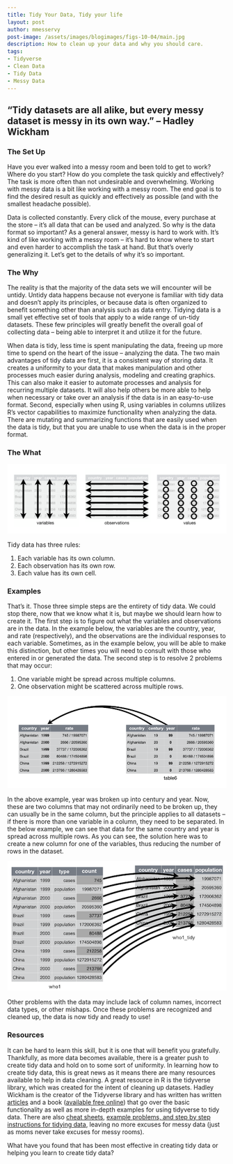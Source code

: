 ```yaml
---
title: Tidy Your Data, Tidy your life
layout: post
author: mmesservy
post-image: /assets/images/blogimages/figs-10-04/main.jpg
description: How to clean up your data and why you should care.
tags: 
- Tidyverse
- Clean Data
- Tidy Data
- Messy Data
---
```



## “Tidy datasets are all alike, but every messy dataset is messy in its own way.” – Hadley Wickham

### The Set Up

Have you ever walked into a messy room and been told to get to work? Where do you start? How do you complete the task quickly and effectively? The task is more often than not undesirable and overwhelming. Working with messy data is a bit like working with a messy room. The end goal is to find the desired result as quickly and effectively as possible (and with the smallest headache possible).

Data is collected constantly. Every click of the mouse, every purchase at the store – it’s all data that can be used and analyzed. So why is the data format so important? As a general answer, messy is hard to work with. It’s kind of like working with a messy room – it’s hard to know where to start and even harder to accomplish the task at hand. But that’s overly generalizing it. Let’s get to the details of why it’s so important.

### The Why

The reality is that the majority of the data sets we will encounter will be untidy. Untidy data happens because not everyone is familiar with tidy data and doesn’t apply its principles, or because data is often organized to benefit something other than analysis such as data entry. Tidying data is a small yet effective set of tools that apply to a wide range of un-tidy datasets. These few principles will greatly benefit the overall goal of collecting data – being able to interpret it and utilize it for the future.

When data is tidy, less time is spent manipulating the data, freeing up more time to spend on the heart of the issue – analyzing the data. The two main advantages of tidy data are first, it is a consistent way of storing data. It creates a uniformity to your data that makes manipulation and other processes much easier during analysis, modeling and creating graphics. This can also make it easier to automate processes and analysis for recurring multiple datasets. It will also help others be more able to help when necessary or take over an analysis if the data is in an easy-to-use format. Second, especially when using R, using variables in columns utilizes R’s vector capabilities to maximize functionality when analyzing the data. There are mutating and summarizing functions that are easily used when the data is tidy, but that you are unable to use when the data is in the proper format.

### The What

![image](/assets/images/blogimages/figs-10-04/tidy.png)

Tidy data has three rules:
1.	Each variable has its own column.
2.	Each observation has its own row.
3.	Each value has its own cell.

### Examples

That’s it. Those three simple steps are the entirety of tidy data. We could stop there, now that we know what it is, but maybe we should learn how to create it. The first step is to figure out what the variables and observations are in the data. In the example below, the variables are the country, year, and rate (respectively), and the observations are the individual responses to each variable. Sometimes, as in the example below, you will be able to make this distinction, but other times you will need to consult with those who entered in or generated the data. The second step is to resolve 2 problems that may occur:

1.	One variable might be spread across multiple columns.
2.	One observation might be scattered across multiple rows.


![image](/assets/images/blogimages/figs-10-04/example1.png)

In the above example, year was broken up into century and year. Now, these are two columns that may not ordinarily need to be broken up, they can usually be in the same column, but the principle applies to all datasets – if there is more than one variable in a column, they need to be separated. In the below example, we can see that data for the same country and year is spread across multiple rows. As you can see, the solution here was to create a new column for one of the variables, thus reducing the number of rows in the dataset.
 
 
![image](/assets/images/blogimages/figs-10-04/example2.png)
 
 
Other problems with the data may include lack of column names, incorrect data types, or other mishaps. Once these problems are recognized and cleaned up, the data is now tidy and ready to use!

### Resources

It can be hard to learn this skill, but it is one that will benefit you gratefully. Thankfully, as more data becomes available, there is a greater push to create tidy data and hold on to some sort of uniformity. In learning how to create tidy data, this is great news as it means there are many resources available to help in data cleaning. A great resource in R is the tidyverse library, which was created for the intent of cleaning up datasets. Hadley Wickham is the creator of the Tidyverse library and has written has written [articles](https://vita.had.co.nz/papers/tidy-data.html) and a book ([available free online](https://r4ds.had.co.nz/tidy-data.html)) that go over the basic functionality as well as more in-depth examples for using tidyverse to tidy data. There are also [cheat sheets](https://www.r-bloggers.com/2017/11/tidyverse-cheat-sheet-for-beginners/), [example problems, and step by step instructions for tidying data](https://garrettgman.github.io/tidying/), leaving no more excuses for messy data (just as moms never take excuses for messy rooms). 

What have you found that has been most effective in creating tidy data or helping you learn to create tidy data?

